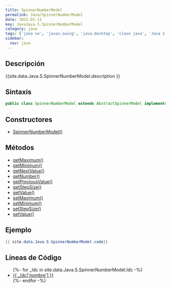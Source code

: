 ```yaml
---
title: SpinnerNumberModel
permalink: Java/SpinnerNumberModel
date: 2021-01-11
key: JavaJava.S.SpinnerNumberModel
category: java
tags: ['java se', 'javax.swing', 'java.desktop', 'clase java', 'Java 1.4']
sidebar: 
  nav: java
---
```


## Descripción
{{site.data.Java.S.SpinnerNumberModel.description }}

## Sintaxis
~~~java
public class SpinnerNumberModel extends AbstractSpinnerModel implements Serializable
~~~

## Constructores
* [SpinnerNumberModel()](/Java/SpinnerNumberModel/SpinnerNumberModel/)

## Métodos
* [getMaximum()](/Java/SpinnerNumberModel/getMaximum)
* [getMinimum()](/Java/SpinnerNumberModel/getMinimum)
* [getNextValue()](/Java/SpinnerNumberModel/getNextValue)
* [getNumber()](/Java/SpinnerNumberModel/getNumber)
* [getPreviousValue()](/Java/SpinnerNumberModel/getPreviousValue)
* [getStepSize()](/Java/SpinnerNumberModel/getStepSize)
* [getValue()](/Java/SpinnerNumberModel/getValue)
* [setMaximum()](/Java/SpinnerNumberModel/setMaximum)
* [setMinimum()](/Java/SpinnerNumberModel/setMinimum)
* [setStepSize()](/Java/SpinnerNumberModel/setStepSize)
* [setValue()](/Java/SpinnerNumberModel/setValue)

## Ejemplo
~~~java
{{ site.data.Java.S.SpinnerNumberModel.code}}
~~~

## Líneas de Código
<ul>
{%- for _ldc in site.data.Java.S.SpinnerNumberModel.ldc -%}
   <li>
       <a href="{{_ldc['url'] }}">{{ _ldc['nombre'] }}</a>
   </li>
{%- endfor -%}
</ul>
